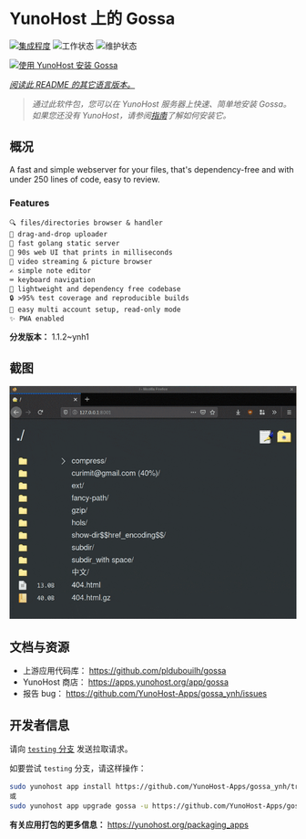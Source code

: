 <!--
注意：此 README 由 <https://github.com/YunoHost/apps/tree/master/tools/readme_generator> 自动生成
请勿手动编辑。
-->

# YunoHost 上的 Gossa

[![集成程度](https://apps.yunohost.org/badge/integration/gossa)](https://ci-apps.yunohost.org/ci/apps/gossa/)
![工作状态](https://apps.yunohost.org/badge/state/gossa)
![维护状态](https://apps.yunohost.org/badge/maintained/gossa)

[![使用 YunoHost 安装 Gossa](https://install-app.yunohost.org/install-with-yunohost.svg)](https://install-app.yunohost.org/?app=gossa)

*[阅读此 README 的其它语言版本。](./ALL_README.md)*

> *通过此软件包，您可以在 YunoHost 服务器上快速、简单地安装 Gossa。*  
> *如果您还没有 YunoHost，请参阅[指南](https://yunohost.org/install)了解如何安装它。*

## 概况

A fast and simple webserver for your files, that's dependency-free and with under 250 lines of code, easy to review.

### Features

    🔍 files/directories browser & handler
    📩 drag-and-drop uploader
    🥂 fast golang static server
    💾 90s web UI that prints in milliseconds
    📸 video streaming & picture browser
    ✍️ simple note editor
    ⌨️ keyboard navigation
    🚀 lightweight and dependency free codebase
    🔒 >95% test coverage and reproducible builds
    💑 easy multi account setup, read-only mode
    ✨ PWA enabled


**分发版本：** 1.1.2~ynh1

## 截图

![Gossa 的截图](./doc/screenshots/screenshot.png)

## 文档与资源

- 上游应用代码库： <https://github.com/pldubouilh/gossa>
- YunoHost 商店： <https://apps.yunohost.org/app/gossa>
- 报告 bug： <https://github.com/YunoHost-Apps/gossa_ynh/issues>

## 开发者信息

请向 [`testing` 分支](https://github.com/YunoHost-Apps/gossa_ynh/tree/testing) 发送拉取请求。

如要尝试 `testing` 分支，请这样操作：

```bash
sudo yunohost app install https://github.com/YunoHost-Apps/gossa_ynh/tree/testing --debug
或
sudo yunohost app upgrade gossa -u https://github.com/YunoHost-Apps/gossa_ynh/tree/testing --debug
```

**有关应用打包的更多信息：** <https://yunohost.org/packaging_apps>
